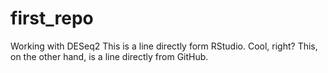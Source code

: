 # first_repo
Working with DESeq2
This is a line directly form RStudio. Cool, right? 
This, on the other hand, is a line directly from GitHub. 
